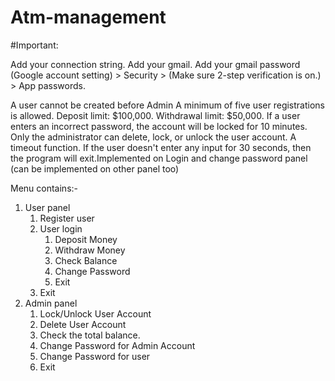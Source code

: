 # Atm-management

#Important:


Add your connection string.
Add your gmail.
Add your gmail password (Google account setting) > Security > (Make sure 2-step verification is on.) > App passwords.

A user cannot be created before Admin
A minimum of five user registrations is allowed.
Deposit limit: $100,000.
Withdrawal limit: $50,000.
If a user enters an incorrect password, the account will be locked for 10 minutes.
Only the administrator can delete, lock, or unlock the user account.
A timeout function. If the user doesn't enter any input for 30 seconds, then the program will exit.Implemented on Login and change password panel (can be implemented on other panel too)


Menu contains:-
1. User panel
    1. Register user
    2. User login
        1. Deposit Money
        2. Withdraw Money
        3. Check Balance
        4. Change Password
        5. Exit
    4. Exit
2. Admin panel
   1.  Lock/Unlock User Account
   2.  Delete User Account
   3.  Check the total balance.
   4.  Change Password for Admin Account
   5.  Change Password for user
   6.  Exit
